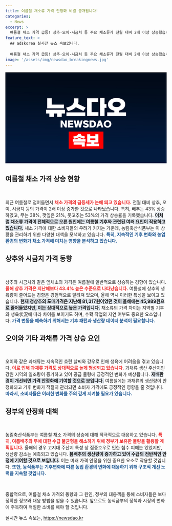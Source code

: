 ```yaml
---
title: 여름철 채소류 가격 안정화 비결 공개됩니다!
categories:
  - News
excerpt: >
  여름철 채소 가격 급등! 상추·오이·시금치 등 주요 채소류가 전월 대비 2배 이상 상승했습니다. 청상추 가격은 지난해 대비 43% 하락했지만, 여전히 시장은 불안정. 정부의 수급 대처 방안은? 
feature_text: >
  ## adskorea 실시간 뉴스 속보입니다.

  여름철 채소 가격 급등! 상추·오이·시금치 등 주요 채소류가 전월 대비 2배 이상 상승했습니다. 청상추 가격은 지난해 대비 43% 하락했지만, 여전히 시장은 불안정. 정부의 수급 대처 방안은? 
image: '/assets/img/newsdao_breakingnews.jpg'
---
```


<p><img src="/assets/img/newsdao_breakingnews.jpg" alt="adskorea 속보" /></p>

<h2 data-ke-size="size26">여름철 채소 가격 상승 현황</h2>

<p data-ke-size="size16">&nbsp;</p>

<p>최근 여름철로 접어들면서 <b><span style="color: #ee2323;">채소 가격의 급등세가 눈에 띄고 있습니다.</span></b> 전월 대비 상추, 오이, 시금치 등의 가격이 2배 이상 증가한 것으로 나타났습니다. 특히, 배추는 43% 상승하였고, 무는 38%, 깻잎은 21%, 풋고추는 53%의 가격 상승률을 기록했습니다. <b><span style="background-color: #21538527;">이처럼 채소류 가격이 전체적으로 오른 원인에는 여름철 기후와 관련된 여러 요인이 작용하고 있습니다.</span></b> 채소 가격에 대한 소비자들의 우려가 커지는 가운데, 농림축산식품부는 이 상황을 관리하기 위한 다양한 대책을 모색하고 있습니다. <b><span style="color: #1a5490;">특히, 지속적인 기후 변화와 농업 환경의 변화가 채소 가격에 미치는 영향을 분석하고 있습니다.</span></b></p>

<h2 data-ke-size="size26">상추와 시금치 가격 동향</h2>

<p data-ke-size="size16">&nbsp;</p>

<p>상추와 시금치와 같은 잎채소의 가격은 여름철에 일반적으로 상승하는 경향이 있습니다. <b><span style="color: #ee2323;">올해 상추 가격은 지난해보다 43.4% 높은 수준으로 나타났습니다.</span></b> 여름철에 상추의 생육량이 줄어드는 경향은 경험적으로 알려져 있으며, 올해 역시 이러한 특성을 보이고 있습니다. <b><span style="background-color: #21538527;">현재 청상추의 도매가격은 지난해 81,317원이었던 것이 올해에는 45,989원으로 줄어들었지만, 이는 상대적으로 높은 가격입니다.</span></b> 채소류의 가격 차이는 지역별 기후와 생육状況에 따라 차이를 보이기도 하며, 수확 작업의 지연 여부도 중요한 요소입니다. <b><span style="color: #1a5490;">가격 변동을 예측하기 위해서는 기후 패턴과 생산량 데이터 분석이 필요합니다.</span></b></p>

<h2 data-ke-size="size26">오이와 기타 과채류 가격 상승 요인</h2>

<p data-ke-size="size16">&nbsp;</p>

<p>오이와 같은 과채류는 지속적인 흐린 날씨와 강우로 인해 생육에 어려움을 겪고 있습니다. <b><span style="color: #ee2323;">이로 인해 과채류 가격도 상대적으로 높게 형성되고 있습니다.</span></b> 과채류 생산 주산지인 강원 지역의 일조량이 증가하고 있어 공급 물량에 긍정적인 변화가 예상됩니다. <b><span style="background-color: #21538527;">재배환경이 개선되면 가격 안정화에 기여할 것으로 보입니다.</span></b> 여름철에는 과채류의 생산량이 안정화되고 기후 변화가 적절히 관리되면 소비자 가격에도 긍정적인 영향을 줄 것입니다. <b><span style="color: #1a5490;">따라서, 소비자들은 이러한 변화를 주의 깊게 지켜볼 필요가 있습니다.</span></b></p>

<h2 data-ke-size="size26">정부의 안정화 대책</h2>

<p data-ke-size="size16">&nbsp;</p>

<p>농림축산식품부는 여름철 채소 가격의 상승에 대해 적극적으로 대응하고 있습니다. <b><span style="color: #ee2323;">특히, 여름배추와 무에 대한 수급 불균형을 해소하기 위해 정부가 보유한 물량을 활용할 계획입니다.</span></b> 올해의 경우 고지대 주산지 특성 상 집중호우로 인한 침수 피해는 있었지만, 생산량 감소는 예측되고 있습니다. <b><span style="background-color: #21538527;">봄배추의 생산량이 증가하고 있어 수급의 전반적인 안정에 기여할 것으로 보입니다.</span></b> 이는 미래 가격 안정을 위한 중요한 요소로 작용할 것입니다. <b><span style="color: #1a5490;">또한, 농식품부는 기후변화에 따른 농업 환경의 변화에 대응하기 위해 구조적 개선 노력을 지속할 것입니다.</span></b></p>

<p data-ke-size="size16">&nbsp;</p>

<p>종합적으로, 여름철 채소 가격의 동향과 그 원인, 정부의 대응책을 통해 소비자들은 보다 정확한 정보와 대응 방법을 얻을 수 있습니다. 앞으로도 농식품부의 정책과 시장의 변화에 주목하여 적절한 소비를 해야 할 것입니다.</p>
실시간 뉴스 속보는, <a href="https://newsdao.kr" rel="dofollow">https://newsdao.kr</a>


